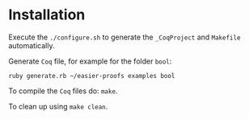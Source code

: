 # Installation

Execute the `./configure.sh` to generate the `_CoqProject` and `Makefile` automatically.

Generate `Coq` file, for example for the folder `bool`:

`ruby generate.rb ~/easier-proofs examples bool`

To compile the `Coq` files do: `make`.

To clean up using `make clean`.
